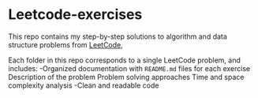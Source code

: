# Leetcode-exercises
This repo contains my step-by-step solutions to algorithm and data structure problems from [LeetCode](https://leetcode.com/),

Each folder in this repo corresponds to a single LeetCode problem, and includes:
-Organized documentation with `README.md` files for each exercise 
Description of the problem
Problem solving approaches
Time and space complexity analysis
-Clean and readable code  
